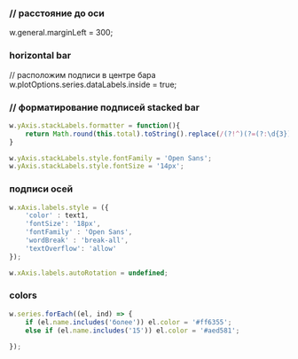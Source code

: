 ### // расстояние до оси
w.general.marginLeft = 300; 

###  horizontal bar

// расположим подписи в центре бара
w.plotOptions.series.dataLabels.inside = true;


### // форматирование подписей stacked bar

```javascript
w.yAxis.stackLabels.formatter = function(){
    return Math.round(this.total).toString().replace(/(?!^)(?=(?:\d{3})+(?:\.|$))/gm, ' ')
}

w.yAxis.stackLabels.style.fontFamily = 'Open Sans';
w.yAxis.stackLabels.style.fontSize = '14px';
```

### подписи осей
```javascript
w.xAxis.labels.style = ({
    'color' : text1,
    'fontSize': '18px',
    'fontFamily' : 'Open Sans',
    'wordBreak' : 'break-all', 
    'textOverflow': 'allow'
});

w.xAxis.labels.autoRotation = undefined;
```

### colors
```javascript
w.series.forEach((el, ind) => {
    if (el.name.includes('более')) el.color = '#ff6355';
    else if (el.name.includes('15')) el.color = '#aed581';
    
});
```
